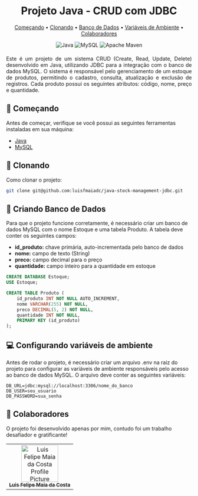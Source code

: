 <h1 align="center">Projeto Java - CRUD com JDBC</h1>
<p align="center">
 <a href="#started">Começando</a> • 
  <a href="#cloning">Clonando</a> •
 <a href="#creating">Banco de Dados</a> •
 <a href="#environment">Variáveis de Ambiente</a> •
 <a href="#colab">Colaboradores</a>
</p>

<p align="center" style="margin-bottom: 20;">
    <img src="https://img.shields.io/badge/java-%23ED8B00.svg?style=for-the-badge&logo=openjdk&logoColor=white" alt="Java" />
    <img src="https://img.shields.io/badge/mysql-4479A1.svg?style=for-the-badge&logo=mysql&logoColor=white" alt="MySQL" />
    <img src="https://img.shields.io/badge/Apache%20Maven-C71A36?style=for-the-badge&logo=Apache%20Maven&logoColor=white" alt="Apache Maven" />
</p>

<p style="text-align: justify;">Este é um projeto de um sistema CRUD (Create, Read, Update, Delete) desenvolvido em Java, utilizando JDBC para a integração com o banco de dados MySQL. O sistema é responsável pelo gerenciamento de um estoque de produtos, permitindo o cadastro, consulta, atualização e exclusão de registros. Cada produto possui os seguintes atributos: código, nome, preço e quantidade.</p>

<h2 id="started">🚀 Começando</h2>

Antes de começar, verifique se você possui as seguintes ferramentas instaladas em sua máquina:

- [Java](https://www.oracle.com/java/technologies/downloads/#java22)
- [MySQL](https://dev.mysql.com/downloads/installer/)

<h2 id="cloning">👾 Clonando</h2>

Como clonar o projeto:
```bash
git clone git@github.com:luisfmaiadc/java-stock-management-jdbc.git
```

<h2 id="creating">💾 Criando Banco de Dados</h2>
Para que o projeto funcione corretamente, é necessário criar um banco de dados MySQL com o nome Estoque e uma tabela Produto. A tabela deve conter os seguintes campos:

- <b>id_produto:</b> chave primária, auto-incrementada pelo banco de dados
- <b>nome:</b> campo de texto (String)
- <b>preco:</b> campo decimal para o preço 
- <b>quantidade:</b> campo inteiro para a quantidade em estoque

```SQL
CREATE DATABASE Estoque;
USE Estoque;

CREATE TABLE Produto (
    id_produto INT NOT NULL AUTO_INCREMENT,
    nome VARCHAR(255) NOT NULL,
    preco DECIMAL(5, 2) NOT NULL,
    quantidade INT NOT NULL,
    PRIMARY KEY (id_produto)
);
```

<h2 id="environment">💻 Configurando variáveis de ambiente</h2>

Antes de rodar o projeto, é necessário criar um arquivo .env na raiz do projeto para configurar as variáveis de ambiente responsáveis pelo acesso ao banco de dados MySQL. O arquivo deve conter as seguintes variáveis:

```env
DB_URL=jdbc:mysql://localhost:3306/nome_do_banco
DB_USER=seu_usuario
DB_PASSWORD=sua_senha
```

<h2 id="colab">🤝 Colaboradores</h2>
O projeto foi desenvolvido apenas por mim, contudo foi um trabalho desafiador e gratificante!
<table>
  <tr>
    <td align="center">
      <a href="#">
        <img src="https://avatars.githubusercontent.com/u/168129517?v=4&size=64" width="100px;" alt="Luis Felipe Maia da Costa Profile Picture"/><br>
        <sub>
          <b>Luis Felipe Maia da Costa</b>
        </sub>
      </a>
    </td>
  </tr>
</table>



